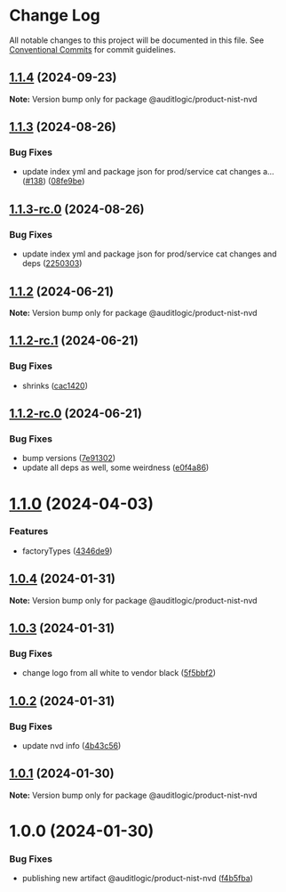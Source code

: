 # Change Log

All notable changes to this project will be documented in this file.
See [Conventional Commits](https://conventionalcommits.org) for commit guidelines.

## [1.1.4](https://github.com/auditlogic/product/compare/@auditlogic/product-nist-nvd@1.1.3...@auditlogic/product-nist-nvd@1.1.4) (2024-09-23)

**Note:** Version bump only for package @auditlogic/product-nist-nvd





## [1.1.3](https://github.com/auditlogic/product/compare/@auditlogic/product-nist-nvd@1.1.2...@auditlogic/product-nist-nvd@1.1.3) (2024-08-26)


### Bug Fixes

* update index yml and package json for prod/service cat changes a… ([#138](https://github.com/auditlogic/product/issues/138)) ([08fe9be](https://github.com/auditlogic/product/commit/08fe9beb1c8457462a19bc69caa02e6212d97e1a))





## [1.1.3-rc.0](https://github.com/auditlogic/product/compare/@auditlogic/product-nist-nvd@1.1.2...@auditlogic/product-nist-nvd@1.1.3-rc.0) (2024-08-26)


### Bug Fixes

* update index yml and package json for prod/service cat changes and deps ([2250303](https://github.com/auditlogic/product/commit/225030363a363608240135b7ebed386b28f01e4b))





## [1.1.2](https://github.com/auditlogic/product/compare/@auditlogic/product-nist-nvd@1.1.2-rc.1...@auditlogic/product-nist-nvd@1.1.2) (2024-06-21)

**Note:** Version bump only for package @auditlogic/product-nist-nvd





## [1.1.2-rc.1](https://github.com/auditlogic/product/compare/@auditlogic/product-nist-nvd@1.1.2-rc.0...@auditlogic/product-nist-nvd@1.1.2-rc.1) (2024-06-21)


### Bug Fixes

* shrinks ([cac1420](https://github.com/auditlogic/product/commit/cac14200fefcd8183ab69fe89a47bd3f70f563e9))





## [1.1.2-rc.0](https://github.com/auditlogic/product/compare/@auditlogic/product-nist-nvd@1.1.0...@auditlogic/product-nist-nvd@1.1.2-rc.0) (2024-06-21)


### Bug Fixes

* bump versions ([7e91302](https://github.com/auditlogic/product/commit/7e913023b8b312150ed7762c32fbbe616be71de5))
* update all deps as well, some weirdness ([e0f4a86](https://github.com/auditlogic/product/commit/e0f4a864714e2d3de6bbf3da014d5312fe53be2f))





# [1.1.0](https://github.com/auditlogic/product/compare/@auditlogic/product-nist-nvd@1.0.4...@auditlogic/product-nist-nvd@1.1.0) (2024-04-03)


### Features

* factoryTypes ([4346de9](https://github.com/auditlogic/product/commit/4346de92693aee892fccf725338ffc7b80ab182b))





## [1.0.4](https://github.com/auditlogic/product/compare/@auditlogic/product-nist-nvd@1.0.3...@auditlogic/product-nist-nvd@1.0.4) (2024-01-31)

**Note:** Version bump only for package @auditlogic/product-nist-nvd





## [1.0.3](https://github.com/auditlogic/product/compare/@auditlogic/product-nist-nvd@1.0.2...@auditlogic/product-nist-nvd@1.0.3) (2024-01-31)


### Bug Fixes

* change logo from all white to vendor black ([5f5bbf2](https://github.com/auditlogic/product/commit/5f5bbf233f0c12257593984044d1a29c63320ed2))





## [1.0.2](https://github.com/auditlogic/product/compare/@auditlogic/product-nist-nvd@1.0.1...@auditlogic/product-nist-nvd@1.0.2) (2024-01-31)


### Bug Fixes

* update nvd info ([4b43c56](https://github.com/auditlogic/product/commit/4b43c56981adc050ba48072af232299277ecf917))





## [1.0.1](https://github.com/auditlogic/product/compare/@auditlogic/product-nist-nvd@1.0.0...@auditlogic/product-nist-nvd@1.0.1) (2024-01-30)

**Note:** Version bump only for package @auditlogic/product-nist-nvd





# 1.0.0 (2024-01-30)


### Bug Fixes

* publishing new artifact @auditlogic/product-nist-nvd ([f4b5fba](https://github.com/auditlogic/product/commit/f4b5fba4f1d5eba60261a7c350f26df15a39509e))
